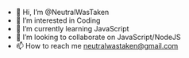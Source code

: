 - 👋 Hi, I’m @NeutralWasTaken
- 👀 I’m interested in Coding
- 🌱 I’m currently learning JavaScript
- 💞️ I’m looking to collaborate on JavaScript/NodeJS
- 📫 How to reach me neutralwastaken@gmail.com

<!---
NeutralWasTaken/NeutralWasTaken is a ✨ special ✨ repository because its `README.md` (this file) appears on your GitHub profile.
You can click the Preview link to take a look at your changes.
--->
